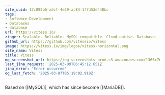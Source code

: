 ```yaml
---
site_uuid: 17c092b5-adcf-4e29-ac84-1f7d53e448bc
tags:
- Software-Development
- Databases
- database
url: https://vitess.io/
zinger: Scalable. Reliable. MySQL-compatible. Cloud-native. Database.
github_url: https://github.com/vitessio/vitess
image: https://vitess.io/img/logos/vitess-horizontal.png
site_name: Vitess
title: Vitess
og_screenshot_url: https://og-screenshots-prod.s3.amazonaws.com/1366x768/80/false/8e913e1ef72703efb8cadd96a7d2d125fde04a323b528f73eb41c4cf936e2768.jpeg
last_jina_request: '2025-03-09T06:45:12.651Z'
jina_error: 'Error occurred'
og_last_fetch: '2025-03-07T05:19:02.919Z'
---
```

Based on [[MySQL]], which has since become [[MariaDB]].


